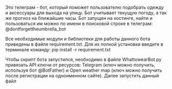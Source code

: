 Это телеграм - бот, который поможет пользователю подобрать одежду и аксессуары для выхода на улицу. Бот
учитывает текущую погоду, а так же прогноз на ближайшие часы. Бот запущен на хостинге, найти и пользоваться
им можно по имени в поисковой строке в телеграм: @dontforgettheumbrella_bot

Все необходимые модули и библиотеки для работы данного бота приведены в файле requirement.txt. Для их полной установки 
введите в терминале команду: pip install -r requirement.txt

Чтобы скрипт бота запустился, необходимо в файле WhattowearBot.py привязать API ключи от ресурсов: Telegram
(ключ можно получить, используя бот @BotFather) и Open weather map (ключ можно получить после регистрации на одноименном
сайте). Далее запустить данный файл
